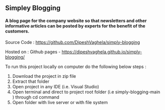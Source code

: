 ## Simpley Blogging

#### A blog page for the company website so that newsletters and other informative articles can be posted by experts for the benefit of the customers.

Source Code : https://github.com/DipeshVaghela/simply-blogging

Hosted on : Github pages - https://dipeshvaghela.github.io/simply-blogging/

To run this project locally on computer do the following below steps :

1. Download the project in zip file
2. Extract that folder
3. Open project in any IDE (i.e. Visual Studio)
4. Open terminal and direct to project root folder (i.e simply-blogging-main ) through cd command
5. Open folder with live server or with file system
